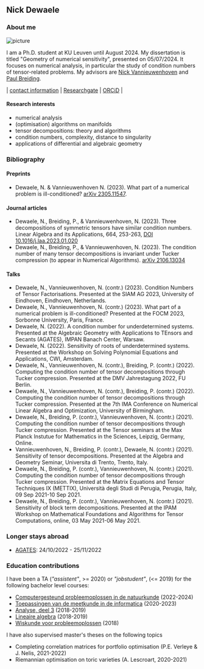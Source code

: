 ## Nick Dewaele


### About me

![picture](https://raw.githubusercontent.com/Nikdwal/nikdwal.github.io/master/writing.jpg)

I am a Ph.D. student at KU Leuven until August 2024. 
My dissertation is titled "Geometry of numerical sensitivity", presented on 05/07/2024.
It focuses on numerical analysis, in particular the study of condition numbers of tensor-related problems. My advisors are <a href="https://people.cs.kuleuven.be/~nick.vannieuwenhoven">Nick Vannieuwenhoven</a> and <a href="https://pbrdng.github.io/">Paul Breiding</a>.

  
  
| [contact information](https://www.kuleuven.be/wieiswie/en/person/00124993) | [Researchgate](https://www.researchgate.net/profile/Nick-Dewaele-2) | [ORCiD](https://orcid.org/0000-0002-5558-4782) |

#### Research interests
- numerical analysis
- (optimisation) algorithms on manifolds
- tensor decompositions: theory and algorithms
- condition numbers, complexity, distance to singularity
- applications of differential and algebraic geometry

### Bibliography
#### Preprints 
- Dewaele, N. & Vannieuwenhoven N. (2023). What part of a numerical problem is ill-conditioned? [arXiv 2305.11547](https://arxiv.org/abs/2305.11547).

#### Journal articles
- Dewaele, N., Breiding, P., & Vannieuwenhoven, N. (2023). Three decompositions of symmetric tensors have similar condition numbers. Linear Algebra and its Applications, 664, 253-263, [DOI 10.1016/j.laa.2023.01.020](https://doi.org/10.1016/j.laa.2023.01.020)
- Dewaele, N., Breiding, P., & Vannieuwenhoven, N. (2023). The condition number of many tensor decompositions is invariant under Tucker compression (to appear in Numerical Algorithms). [arXiv 2106.13034](https://arxiv.org/abs/2106.13034)

#### Talks
- Dewaele, N., Vannieuwenhoven, N. (contr.) (2023). Condition Numbers of Tensor Factorisations. Presented at the SIAM AG 2023, University of Eindhoven, Eindhoven, Netherlands.
- Dewaele, N., Vannieuwenhoven, N. (contr.) (2023). What part of a numerical problem is ill-conditioned? Presented at the FOCM 2023, Sorbonne University, Paris, France.
- Dewaele, N. (2022). A condition number for underdetermined systems. Presented at the Algebraic Geometry with Applications to TEnsors and Secants (AGATES), IMPAN Banach Center, Warsaw.
- Dewaele, N. (2022). Sensitivity of roots of underdetermined systems. Presented at the Workshop on Solving Polynomial Equations and Applications, CWI, Amsterdam.
- Dewaele, N., Vannieuwenhoven, N. (contr.), Breiding, P. (contr.) (2022). Computing the condition number of tensor decompositions through Tucker compression. Presented at the DMV Jahrestagung 2022, FU Berlin.
- Dewaele, N., Vannieuwenhoven, N. (contr.), Breiding, P. (contr.) (2022). Computing the condition number of tensor decompositions through Tucker compression. Presented at the 7th IMA Conference on Numerical Linear Algebra and Optimization, University of Birmingham.
- Dewaele, N., Breiding, P. (contr.), Vannieuwenhoven, N. (contr.) (2021). Computing the condition number of tensor decompositions through Tucker compression. Presented at the Tensor seminars at the Max Planck Instutue for Mathematics in the Sciences, Leipzig, Germany, Online.
- Vannieuwenhoven, N., Breiding, P. (contr.), Dewaele, N. (contr.) (2021). Sensitivity of tensor decompositions. Presented at the Algebra and Geometry Seminar, Universita di Trento, Trento, Italy.
- Dewaele, N., Breiding, P. (contr.), Vannieuwenhoven, N. (contr.) (2021). Computing the condition number of tensor decompositions through Tucker compression. Presented at the Matrix Equations and Tensor Techniques IX (METTIX), Università degli Studi di Perugia, Perugia, Italy, 09 Sep 2021-10 Sep 2021.
- Dewaele, N., Breiding, P. (contr.), Vannieuwenhoven, N. (contr.) (2021). Sensitivity of block term decompositions. Presented at the IPAM Workshop on Mathematical Foundations and Algorithms for Tensor Computations, online, 03 May 2021-06 May 2021.

### Longer stays abroad
- [AGATES](https://agates.mimuw.edu.pl/): 24/10/2022 - 25/11/2022

### Education contributions
I have been a TA (_"assistent"_, >= 2020) or _"jobstudent"_, (<= 2019) for the following bachelor level courses:
- [Computergesteund probleemoplossen in de natuurkunde](https://onderwijsaanbod.kuleuven.be/2021/syllabi/n/G0P36BN.htm) (2022-2024)
- [Toepassingen van de meetkunde in de informatica](https://onderwijsaanbod.kuleuven.be/2021/syllabi/n/G0Q37CN.htm) (2020-2023)
- [Analyse, deel 3](https://onderwijsaanbod.kuleuven.be/2018/syllabi/n/H08W0AN.htm) (2018-2019)
- [Lineaire algebra](https://onderwijsaanbod.kuleuven.be/2018/syllabi/n/H0M69BN.htm) (2018-2019)
- [Wiskunde voor probleemoplossen](https://onderwijsaanbod.kuleuven.be/2018/syllabi/n/H01B9AN.htm) (2018)

I have also supervised master's theses on the following topics
- Completing correlation matrices for portfolio optimisation (P.E. Verleye & J. Nelis, 2021-2022)
- Riemannian optimisation on toric varieties (A. Lescroart, 2020-2021)
